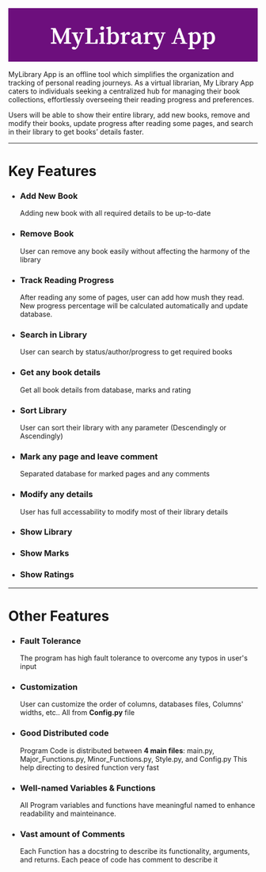 <img src="banner.png">

MyLibrary App is an offline tool which simplifies the organization and tracking of personal reading journeys. As a virtual librarian, My Library App caters to individuals seeking a centralized hub for managing their book collections, effortlessly overseeing their reading progress and preferences.

  

Users will be able to show their entire library, add new books, remove and modify their books, update progress after reading some pages, and search in their library to get books’ details faster.

---
# Key Features
- ### Add New Book
	Adding new book with all required details to be up-to-date
		
- ### Remove Book
	User can remove any book easily without affecting the harmony of the library
		
- ### Track Reading Progress
	After reading any some of pages, user can add how mush they read. New progress percentage will be calculated automatically and update database.
		
- ### Search in Library
	User can search by status/author/progress to get required books
		
- ### Get any book details
	Get all book details from database, marks and rating
		
- ### Sort Library
	User can sort their library with any parameter (Descendingly or Ascendingly)
		
- ### Mark any page and leave comment
	Separated database for marked pages and any comments
		
- ### Modify any details
	User has full accessability to modify most of their library details
		
- ### Show Library
- ### Show Marks
- ### Show Ratings


---
# Other Features

- ### Fault Tolerance
	The program has high fault tolerance to overcome any typos in user's input

- ### Customization
	User can customize the order of columns, databases files, Columns' widths, etc.. All from **Config.py** file

- ### Good Distributed code
	Program Code is distributed between **4 main files**: main.py, Major_Functions.py, Minor_Functions.py, Style.py, and Config.py
	This help directing to desired function very fast

- ### Well-named Variables & Functions
	All Program variables and functions have meaningful named to enhance readability and mainteinance.

- ### Vast amount of Comments
	Each Function has a docstring to describe its functionality, arguments, and returns.
	Each peace of code has comment to describe it
